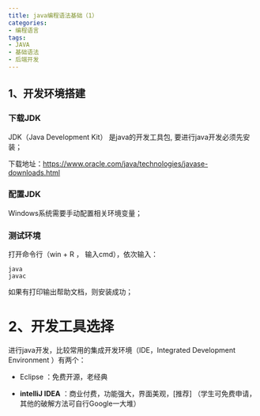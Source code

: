 ```yaml
---
title: java编程语法基础（1）
categories: 
- 编程语言
tags:
- JAVA
- 基础语法
- 后端开发
---
```


##  1、开发环境搭建

### 下载JDK

JDK（Java Development Kit） 是java的开发工具包, 要进行java开发必须先安装；

下载地址：https://www.oracle.com/java/technologies/javase-downloads.html 


### 配置JDK

Windows系统需要手动配置相关环境变量；


### 测试环境

打开命令行（win + R ， 输入cmd），依次输入： 

```shell
java
javac
```
如果有打印输出帮助文档，则安装成功；


# 2、开发工具选择

进行java开发，比较常用的集成开发环境（IDE，Integrated Development Environment ）有两个：
- Eclipse ：免费开源，老经典

- **intelliJ IDEA** ：商业付费，功能强大，界面美观，[推荐] （学生可免费申请，其他的破解方法可自行Google一大堆）



